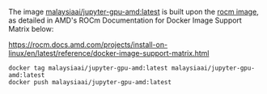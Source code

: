 
The image [malaysiaai/jupyter-gpu-amd:latest](https://hub.docker.com/repository/docker/malaysiaai/jupyter-gpu-amd/general) is built upon the [rocm image](https://hub.docker.com/layers/rocm/pytorch/rocm5.7_ubuntu22.04_py3.10_pytorch_2.0.1/images/sha256-21df283b1712f3d73884b9bc4733919374344ceacb694e8fbc2c50bdd3e767ee), as detailed in AMD's ROCm Documentation for Docker Image Support Matrix below:

https://rocm.docs.amd.com/projects/install-on-linux/en/latest/reference/docker-image-support-matrix.html


```
docker tag malaysiaai/jupyter-gpu-amd:latest malaysiaai/jupyter-gpu-amd:latest
docker push malaysiaai/jupyter-gpu-amd:latest
```

